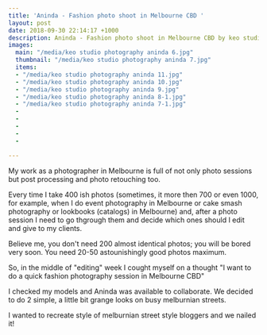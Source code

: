 ```yaml
---
title: 'Aninda - Fashion photo shoot in Melbourne CBD '
layout: post
date: 2018-09-30 22:14:17 +1000
description: Aninda - Fashion photo shoot in Melbourne CBD by keo studio photography
images:
  main: "/media/keo studio photography aninda 6.jpg"
  thumbnail: "/media/keo studio photography aninda 7.jpg"
  items:
  - "/media/keo studio photography aninda 11.jpg"
  - "/media/keo studio photography aninda 10.jpg"
  - "/media/keo studio photography aninda 9.jpg"
  - "/media/keo studio photography aninda 8-1.jpg"
  - "/media/keo studio photography aninda 7-1.jpg"
  - 
  - 
  - 
  - 
  - 

---
```

My work as a photographer in Melbourne is full of not only photo sessions but post processing and photo retouching too.

Every time I take 400 ish photos (sometimes, it more then 700 or even 1000, for example, when I do event photography in Melbourne or cake smash photography or lookbooks (catalogs) in Melbourne) and, after a photo session I need to go thgrough them and decide which ones should I edit and give to my clients.

Believe me, you don't need 200 almost identical photos; you will be bored very soon. You need 20-50 astounishingly good photos maximum.

So, in the middle of "editing" week I cought myself on a thought "I want to do a quick fashion photography session in Melbourne CBD"

I checked my models and Aninda was available to collaborate. We decided to do 2 simple, a little bit grange looks on busy melburnian streets.

<p>I wanted to recreate style of melburnian street style bloggers and we nailed it!